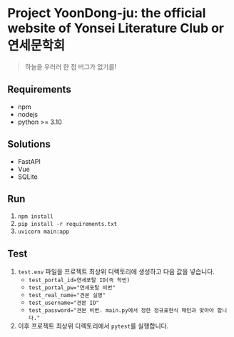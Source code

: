 # Project YoonDong-ju: the official website of Yonsei Literature Club or 연세문학회
> 하늘을 우러러 한 점 버그가 없기를!
## Requirements
- npm
- nodejs
- python >= 3.10
## Solutions
- FastAPI
- Vue
- SQLite
## Run
1. `npm install`
1. `pip install -r requirements.txt`
1. `uvicorn main:app`
## Test
1. `test.env` 파일을 프로젝트 최상위 디렉토리에 생성하고 다음 값을 넣습니다.
    - `test_portal_id=연세포탈 ID(즉 학번)`
    - `test_portal_pw="연세포탈 비번"`
    - `test_real_name="견본 실명"`
    - `test_username="견본 ID"`
    - `test_password="견본 비번. main.py에서 정한 정규표현식 패턴과 맞아야 합니다."`
1. 이후 프로젝트 최상위 디렉토리에서 `pytest`를 실행합니다.